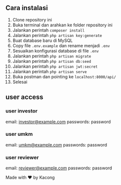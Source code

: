 ## Cara instalasi
1. Clone repository ini
2. Buka terminal dan arahkan ke folder repository ini
3. Jalankan perintah `composer install`
4. Jalankan perintah `php artisan key:generate`
5. Buat database baru di MySQL
6. Copy file `.env.example` dan rename menjadi `.env`
7. Sesuaikan konfigurasi database di file `.env`
8. Jalankan perintah `php artisan migrate`
9. Jalankan perintah `php artisan db:seed`
10. Jalankan perintah `php artisan jwt:secret`
11. Jalankan perintah `php artisan serve`
12. Buka postman dan pointing ke `localhost:8000/api/`
13. Selesai

## user access
### user investor
email: investor@example.com
passwords: password

### user umkm
email: umkm@example.com
passwords: password

### user reviewer
email: reviewer@example.com
passwords: password

Made with ❤ by Kacong

